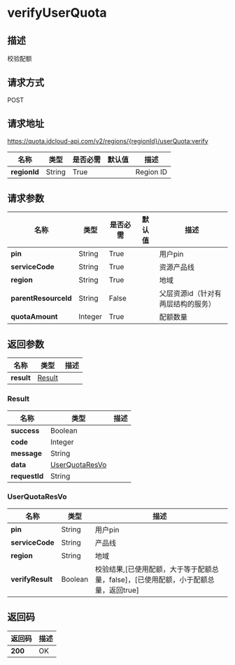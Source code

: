 # verifyUserQuota


## 描述
校验配额

## 请求方式
POST

## 请求地址
https://quota.jdcloud-api.com/v2/regions/{regionId}/userQuota:verify

|名称|类型|是否必需|默认值|描述|
|---|---|---|---|---|
|**regionId**|String|True| |Region ID|

## 请求参数
|名称|类型|是否必需|默认值|描述|
|---|---|---|---|---|
|**pin**|String|True| |用户pin|
|**serviceCode**|String|True| |资源产品线|
|**region**|String|True| |地域|
|**parentResourceId**|String|False| |父层资源id（针对有两层结构的服务）|
|**quotaAmount**|Integer|True| |配额数量|


## 返回参数
|名称|类型|描述|
|---|---|---|
|**result**|[Result](#result)| |

### <div id="Result">Result</div>
|名称|类型|描述|
|---|---|---|
|**success**|Boolean| |
|**code**|Integer| |
|**message**|String| |
|**data**|[UserQuotaResVo](#userquotaresvo)| |
|**requestId**|String| |
### <div id="UserQuotaResVo">UserQuotaResVo</div>
|名称|类型|描述|
|---|---|---|
|**pin**|String|用户pin|
|**serviceCode**|String|产品线|
|**region**|String|地域|
|**verifyResult**|Boolean|校验结果,[已使用配额，大于等于配额总量，false]，[已使用配额，小于配额总量，返回true]|

## 返回码
|返回码|描述|
|---|---|
|**200**|OK|
